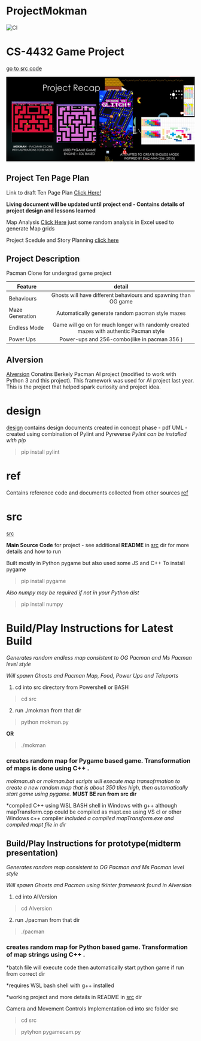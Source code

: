 # ProjectMokman

![CI](https://github.com/riklauder/ProjectMokman/workflows/CI/badge.svg)

# CS-4432 Game Project

[go to src code](https://github.com/riklauder/ProjectMokman/tree/master/src)

![](Screenshot1.png)

## Project Ten Page Plan 
Link to draft Ten Page Plan [Click Here!](https://1drv.ms/w/s!BC3kPYTrDe8AjeF9RJC0USLp8sFAeg?e=tSCDXQZf9E-M0kjkdhoAug&at=9)

**Living document will be updated until project end - Contains details of project design and lessons learned**

Map Analysis [Click Here](https://1drv.ms/x/s!Ai3kPYTrDe8Aj4QXeZNKA7SK2G1UnA?e=kCqbm4)
just some random analysis in Excel used to generate Map grids

Project Scedule and Story Planning [click here](https://1drv.ms/x/s!Ai3kPYTrDe8Aj4VHUD1C-X5nfQ5vfA?e=CYuuac)

## Project Description
Pacman Clone for undergrad game project

| Feature       | detail        | 
| ------------- |:-------------:| 
| Behaviours | Ghosts will have different behaviours and spawning than OG game| 
| Maze Generation | Automatically generate random pacman style mazes   |
| Endless Mode | Game will go on for much longer with randomly created mazes with authentic Pacman style | 
| Power Ups | Power-ups and 256-combo(like in pacman 356 )  |


## AIversion
[AIversion](https://github.com/riklauder/ProjectMokman/tree/master/AIversion)
Conatins Berkely Pacman AI project (modified to work with Python 3 and this project).  This framework was used for AI project last year.
This is the project that helped spark curiosity and project idea.


# design
[design](https://github.com/riklauder/ProjectMokman/tree/master/design)
contains design documents created in concept phase - pdf UML - created using combination of Pylint and Pyreverse
*Pylint can be installed with pip*

>pip install pylint

# ref
Contains reference code and documents collected from other sources
[ref](https://github.com/riklauder/ProjectMokman/tree/master/ref)


# src
[src](https://github.com/riklauder/ProjectMokman/tree/master/src)

**Main Source Code** for project - see additional **README** in [src](https://github.com/riklauder/ProjectMokman/tree/master/src) dir for more details and how to run


Built mostly in Python pygame but also used some JS and C++
To install pygame

>pip install pygame

*Also numpy may be required if not in your Python dist*

>pip install numpy


# Build/Play Instructions for Latest Build
*Generates random endless map consistent to OG Pacman and Ms Pacman level style*

*Will spawn Ghosts and Pacman Map, Food, Power Ups and Teleports*


1.  cd into src directory from Powershell or BASH

>cd src

2.  run ./mokman from that dir

>python mokman.py

**OR**

>./mokman

### creates random map for Pygame based game. Transformation of maps is done using C++ .

*mokman.sh or mokman.bat scripts will execute map transofrmation to create a new random map that is about 350 tiles high, then automatically start game using pygame.*
**MUST BE run from src dir**

*compiled C++ using WSL BASH shell in Windows with g++ although mapTransform.cpp could be compiled as mapt.exe using VS cl or other Windows c++ compiler 
*included a compiled mapTransform.exe and compiled mapt file in dir*



## Build/Play Instructions for prototype(**midterm presentation**)
*Generates random map consistent to OG Pacman and Ms Pacman level style*

*Will spawn Ghosts and Pacman using tkinter framework found in AIversion*


1.  cd into AIVersion

>cd AIversion

2.  run ./pacman from that dir

>./pacman

### creates random map for Python based game. Transformation of map strings using C++ .

*batch file will execute code then automatically start python game if run from correct dir

*requires WSL bash shell with g++ installed  


*working project and more details in README in [src](https://github.com/riklauder/ProjectMokman/tree/master/src) dir


Camera and Movement Controls Implementation
cd into src folder src
>cd src


>pytyhon pygamecam.py
